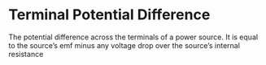 # Terminal Potential Difference
The potential difference across the terminals of a power source. It is equal to the source’s emf minus any voltage drop over the source’s internal resistance